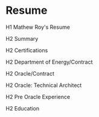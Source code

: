 # Resume
 H1 Mathew Roy's Resume

  H2 Summary

  H2 Certifications

  H2 Department of Energy/Contract

  H2 Oracle/Contract

  H2 Oracle: Technical Architect

  H2 Pre Oracle Experience

  H2 Education